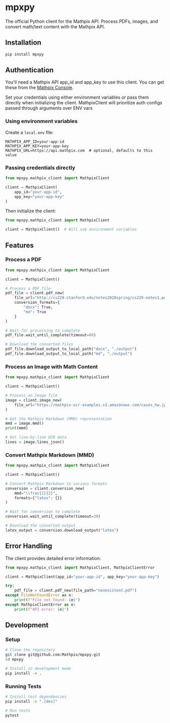 # mpxpy

The official Python client for the Mathpix API. Process PDFs, images, and convert math/text content with the Mathpix API.

## Installation

```bash
pip install mpxpy
```

## Authentication

You'll need a Mathpix API app_id and app_key to use this client. You can get these from the [Mathpix Console](https://console.mathpix.com/).

Set your credentials using either environment variables or pass them directly when initializing the client. MathpixClient will prioritize auth configs passed through arguments over ENV vars

### Using environment variables

Create a `local.env` file:

```
MATHPIX_APP_ID=your-app-id
MATHPIX_APP_KEY=your-app-key
MATHPIX_URL=https://api.mathpix.com  # optional, defaults to this value
```

### Passing credentials directly

```python
from mpxpy.mathpix_client import MathpixClient

client = MathpixClient(
    app_id="your-app-id",
    app_key="your-app-key"
)
```

Then initialize the client:

```python
from mpxpy.mathpix_client import MathpixClient

client = MathpixClient()  # Will use environment variables
```

## Features

### Process a PDF

```python
from mpxpy.mathpix_client import MathpixClient

client = MathpixClient()

# Process a PDF file
pdf_file = client.pdf_new(
    file_url="http://cs229.stanford.edu/notes2020spring/cs229-notes1.pdf",
    conversion_formats={
        "docx": True,
        "md": True
    }
)

# Wait for processing to complete
pdf_file.wait_until_complete(timeout=60)

# Download the converted files
pdf_file.download_output_to_local_path("docx", "./output")
pdf_file.download_output_to_local_path("md", "./output")
```

### Process an Image with Math Content

```python
from mpxpy.mathpix_client import MathpixClient

client = MathpixClient()

# Process an image file
image = client.image_new(
    file_url="https://mathpix-ocr-examples.s3.amazonaws.com/cases_hw.jpg"
)

# Get the Mathpix Markdown (MMD) representation
mmd = image.mmd()
print(mmd)

# Get line-by-line OCR data
lines = image.lines_json()
```

### Convert Mathpix Markdown (MMD)

```python
from mpxpy.mathpix_client import MathpixClient

client = MathpixClient()

# Convert Mathpix Markdown to various formats
conversion = client.conversion_new(
    mmd="\\frac{1}{2}",
    formats={"latex": {}}
)

# Wait for conversion to complete
conversion.wait_until_complete(timeout=30)

# Download the converted output
latex_output = conversion.download_output("latex")
```

## Error Handling

The client provides detailed error information:

```python
from mpxpy.mathpix_client import MathpixClient, MathpixClientError

client = MathpixClient(app_id="your-app-id", app_key="your-app-key")

try:
    pdf_file = client.pdf_new(file_path="nonexistent.pdf")
except FileNotFoundError as e:
    print(f"File not found: {e}")
except MathpixClientError as e:
    print(f"API error: {e}")
```

## Development

### Setup

```bash
# Clone the repository
git clone git@github.com:Mathpix/mpxpy.git
cd mpxpy

# Install in development mode
pip install -e .
```

### Running Tests

```bash
# Install test dependencies
pip install -e ".[dev]"

# Run tests
pytest
```
